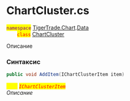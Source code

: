 
# ChartCluster.cs
<mark style="color:purple;">`namespace`</mark> [TigerTrade.Chart](../../../../TigerTrade.Chart.md).[Data](../../../../TigerTrade.Chart/Data.md)  
&nbsp;&nbsp;&nbsp;&nbsp;&nbsp;&nbsp;&nbsp;<mark style="color:red;">`class`</mark> [ChartCluster](../../ChartCluster.cs.md)

Описание

### Синтаксис
```csharp
public void AddItem(IChartClusterItem item)
```

<mark style="color:yellow;">`item`</mark> <mark style="color:red;">*`IChartClusterItem`*</mark>  
 *Описание*  
  

                    
                    